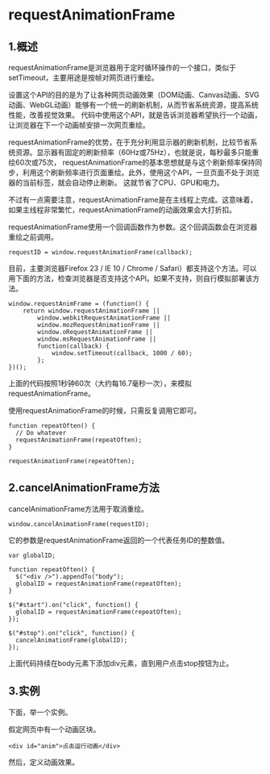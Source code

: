 # requestAnimationFrame

## 1.概述
requestAnimationFrame是浏览器用于定时循环操作的一个接口，类似于setTimeout，主要用途是按帧对网页进行重绘。

设置这个API的目的是为了让各种网页动画效果（DOM动画、Canvas动画、SVG动画、WebGL动画）能够有一个统一的刷新机制，从而节省系统资源，提高系统性能，改善视觉效果。
代码中使用这个API，就是告诉浏览器希望执行一个动画，让浏览器在下一个动画帧安排一次网页重绘。

requestAnimationFrame的优势，在于充分利用显示器的刷新机制，比较节省系统资源。显示器有固定的刷新频率（60Hz或75Hz），也就是说，每秒最多只能重绘60次或75次，
requestAnimationFrame的基本思想就是与这个刷新频率保持同步，利用这个刷新频率进行页面重绘。此外，使用这个API，一旦页面不处于浏览器的当前标签，就会自动停止刷新。
这就节省了CPU、GPU和电力。

不过有一点需要注意，requestAnimationFrame是在主线程上完成。这意味着，如果主线程非常繁忙，requestAnimationFrame的动画效果会大打折扣。

requestAnimationFrame使用一个回调函数作为参数。这个回调函数会在浏览器重绘之前调用。

```
requestID = window.requestAnimationFrame(callback);
```

目前，主要浏览器Firefox 23 / IE 10 / Chrome / Safari）都支持这个方法。可以用下面的方法，检查浏览器是否支持这个API。如果不支持，则自行模拟部署该方法。

```
window.requestAnimFrame = (function() {
	return window.requestAnimationFrame ||
		window.webkitRequestAnimationFrame ||
		window.mozRequestAnimationFrame ||
		window.oRequestAnimationFrame ||
		window.msRequestAnimationFrame ||
		function(callback) {
			window.setTimeout(callback, 1000 / 60);
		};
})();
```

上面的代码按照1秒钟60次（大约每16.7毫秒一次），来模拟requestAnimationFrame。

使用requestAnimationFrame的时候，只需反复调用它即可。

```
function repeatOften() {
  // Do whatever
  requestAnimationFrame(repeatOften);
}

requestAnimationFrame(repeatOften);
```

## 2.cancelAnimationFrame方法
cancelAnimationFrame方法用于取消重绘。

```
window.cancelAnimationFrame(requestID);
```

它的参数是requestAnimationFrame返回的一个代表任务ID的整数值。

```
var globalID;

function repeatOften() {
  $("<div />").appendTo("body");
  globalID = requestAnimationFrame(repeatOften);
}

$("#start").on("click", function() {
  globalID = requestAnimationFrame(repeatOften);
});

$("#stop").on("click", function() {
  cancelAnimationFrame(globalID);
});
```

上面代码持续在body元素下添加div元素，直到用户点击stop按钮为止。

## 3.实例
下面，举一个实例。

假定网页中有一个动画区块。

```
<div id="anim">点击运行动画</div>
```

然后，定义动画效果。





